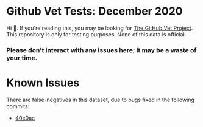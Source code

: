 # Github Vet Tests: December 2020

Hi :wave:. If you're reading this, you may be looking for [The GitHub Vet Project](https://github.com/github-vet). This repository is only for testing purposes.
None of this data is official.

### Please don't interact with any issues here; it may be a waste of your time.


# Known Issues

There are false-negatives in this dataset, due to bugs fixed in the following commits:
* [40e0ac](https://github.com/github-vet/bots/commit/40e0ac75dcaf519421eb237496fac98b309a9e71) 
